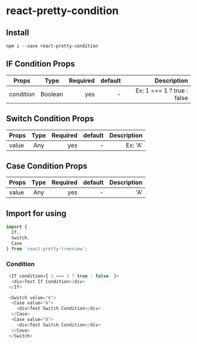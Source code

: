 # react-pretty-condition

## Install
```
npm i --save react-pretty-condition
```

## IF Condition Props

| Props        | Type         | Required  | default  | Description  |
| ------------- |:-------------:| -----:| -----:| -----:|
| condition      | Boolean | yes | - | Ex: 1 === 1 ? true : false |

## Switch Condition Props

| Props        | Type         | Required  | default  | Description  |
| ------------- |:-------------:| -----:| -----:| -----:|
| value      | Any | yes | - | Ex: 'A' |

## Case Condition Props

| Props        | Type         | Required  | default  | Description  |
| ------------- |:-------------:| -----:| -----:| -----:|
| value      | Any | yes | - | 'A'  |

## Import for using

```javascript
import {
  If,
  Switch,
  Case
} from 'react-pretty-treeview';
```

### Condition

```javascript
 <If condition={ 1 === 1 ? true : false  }>
  <div>Test If Condition</div>
 </If>

 <Switch value="A">
  <Case value="A">
    <div>Test Switch Condition</div>
  </Case>
  <Case value="B">
    <div>Test Switch Condition</div>
  </Case>
 </Switch>
```
